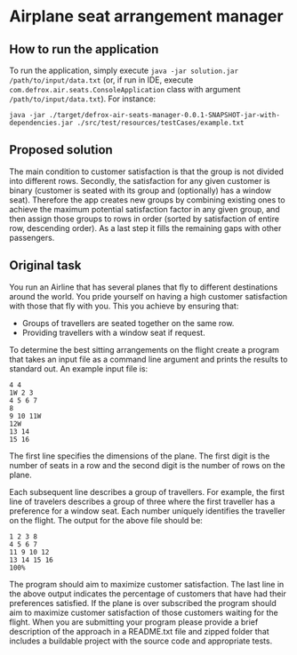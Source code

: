 Airplane seat arrangement manager
=================================

How to run the application
--------------------------
To run the application, simply execute `java -jar solution.jar /path/to/input/data.txt`  (or, if run in IDE, execute `com.defrox.air.seats.ConsoleApplication` class with argument `/path/to/input/data.txt`).
For instance:
```
java -jar ./target/defrox-air-seats-manager-0.0.1-SNAPSHOT-jar-with-dependencies.jar ./src/test/resources/testCases/example.txt
```

Proposed solution
-----------------
The main condition to customer satisfaction is that the group is not divided into different rows. Secondly, the satisfaction for any given customer is binary (customer is seated with its group and (optionally) has a window seat). Therefore the app creates new groups by combining existing ones to achieve the maximum potential satisfaction factor in any given group, and then assign those groups to rows in order (sorted by satisfaction of entire row, descending order). As a last step it fills the remaining gaps with other passengers.

Original task
-------------
You run an Airline that has several planes that fly to different destinations around the world. You pride yourself on having a high customer satisfaction with those that fly with you. This you achieve by ensuring that:
 * Groups of travellers are seated together on the same row.
 * Providing travellers with a window seat if request.

To determine the best sitting arrangements on the flight create a program that takes an input file as a command line argument and prints the results to standard out. An example input file is:

```
4 4
1W 2 3
4 5 6 7
8
9 10 11W
12W
13 14
15 16
```

The first line specifies the dimensions of the plane. The first digit is the number of seats in a row and the second digit is the number of rows on the plane.

Each subsequent line describes a group of travellers. For example, the first line of travelers describes a group of three where the first traveller has a preference for a window seat. Each number uniquely identifies the traveller on the flight.
The output for the above file should be:

```
1 2 3 8
4 5 6 7
11 9 10 12
13 14 15 16
100%
```

The program should aim to maximize customer satisfaction. The last line in the above output indicates the percentage of customers that have had their preferences satisfied. If the plane is over subscribed the program should aim to maximize customer satisfaction of those customers waiting for the flight.
When you are submitting your program please provide a brief description of the approach in a README.txt file and zipped folder that includes a buildable project with the source code and appropriate tests.
